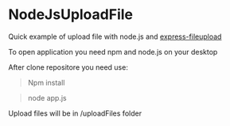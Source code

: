 # NodeJsUploadFile

Quick example of upload file with node.js and [express-fileupload](https://www.npmjs.com/package/express-fileupload)

To open application you need npm and node.js on your desktop

After clone repositore you need use:

> Npm install

> node app.js

Upload files will be in /uploadFiles folder
